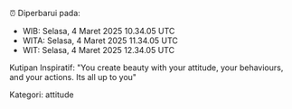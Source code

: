 ⏰ Diperbarui pada:
- WIB: Selasa, 4 Maret 2025 10.34.05 UTC
- WITA: Selasa, 4 Maret 2025 11.34.05 UTC
- WIT: Selasa, 4 Maret 2025 12.34.05 UTC

Kutipan Inspiratif:
"You create beauty with your attitude, your behaviours, and your actions. Its all up to you"


Kategori: attitude

